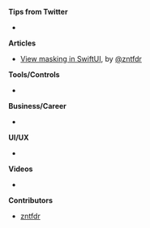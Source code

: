 **Tips from Twitter**

*

**Articles**

* [View masking in SwiftUI](https://www.fivestars.blog/articles/swiftui-masking/), by [@zntfdr](https://twitter.com/zntfdr)

**Tools/Controls**

* 

**Business/Career**

* 

**UI/UX**

* 

**Videos**

* 

**Contributors**

* [zntfdr](https://github.com/zntfdr)
